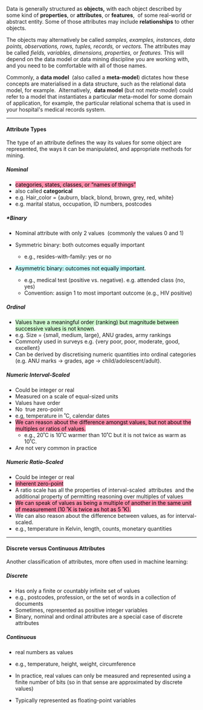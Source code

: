 
Data is generally structured as **objects,** with each object described by some kind of **properties**, or **attributes**, or **features**,  of some real-world or abstract entity. Some of those attributes may include **relationships** to other objects.  

The objects may alternatively be called _samples, examples, instances, data points, observations, rows, tuples, records,_ or _vectors._ The attributes may be called _fields, variables, dimensions, properties,_ or _features._ This will depend on the data model or data mining discipline you are working with, and you need to be comfortable with all of those names.

Commonly, a **data model**  (also called a **meta-model**) dictates how these concepts are materialised in a data structure, such as the relational data model, for example.  Alternatively,  **data model** (but not _meta-model_) could refer to a model that instantiates a particular meta-model for some domain of application, for example, the particular relational schema that is used in your hospital's medical records system.

---

#### Attribute Types

The type of an attribute defines the way its values for some object are represented, the ways it can be manipulated, and appropriate methods for mining.

##### ***Nominal***

-   <mark style="background: #FF5582A6;">categories, states, classes, or “names of things”</mark>
-   also called **categorical**
-   e.g. Hair_color = {auburn, black, blond, brown, grey, red, white}
-   e.g. marital status, occupation, ID numbers, postcodes

##### ***Binary**

-   Nominal attribute with only 2 values  (commonly the values 0 and 1)
-   Symmetric binary: both outcomes equally important
    -   e.g., resides-with-family: yes or no  
        
-   <mark style="background: #ABF7F7A6;">Asymmetric binary: outcomes not equally important</mark>. 
    -   e.g., medical test (positive vs. negative). e.g. attended class (no, yes)
    -   Convention: assign 1 to most important outcome (e.g., HIV positive)

##### ***Ordinal***

-   <mark style="background: #BBFABBA6;">Values have a meaningful order (ranking) but magnitude between successive values is not known</mark>.
-   e.g. Size = {small, medium, large}, ANU grades, army rankings
-   Commonly used in surveys e.g. {very poor, poor, moderate, good, excellent}
-   Can be derived by discretising numeric quantities into ordinal categories (e.g. ANU marks -> grades, age -> child/adolescent/adult).

##### ***Numeric Interval-Scaled***

-   Could be integer or real 
-   Measured on a scale of equal-sized units
-   Values have order
-   No  true zero-point
-   e.g, temperature in ˚C, calendar dates 
-  <mark style="background: #FF5582A6;"> We can reason about the difference amongst values, but not about the multiples or ratios of values.</mark>
    -   e.g., 20˚C is 10˚C warmer than 10˚C but it is not twice as warm as 10˚C.
-   Are not very common in practice

##### ***Numeric Ratio-Scaled***

-   Could be integer or real
-   <mark style="background: #FF5582A6;">Inherent zero-point</mark>
-   A ratio scale has all the properties of interval-scaled  attributes  and the additional property of permitting reasoning over multiples of values
-   <mark style="background: #FF5582A6;">We can speak of values as being a multiple of another in the same unit of measurement (10 ˚K is twice as hot as 5 ˚K).</mark>
-   We can also reason about the difference between values, as for interval-scaled.
-   e.g., temperature in Kelvin, length, counts, monetary quantities

---

#### Discrete versus Continuous Attributes

Another classification of attributes, more often used in machine learning:

##### ***Discrete***

-   Has only a finite or countably infinite set of values
-   e.g., postcodes, profession, or the set of words in a collection of documents
-   Sometimes, represented as positive integer variables
-   Binary, nominal and ordinal attributes are a special case of discrete attributes

##### ***Continuous***  

-   real numbers as values
-   e.g., temperature, height, weight, circumference  
    
-   In practice, real values can only be measured and represented using a finite number of bits (so in that sense are approximated by discrete values)  
    
-   Typically represented as floating-point variables













